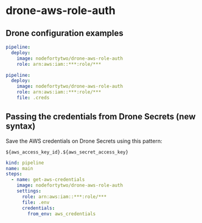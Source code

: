 # drone-aws-role-auth

## Drone configuration examples
```yaml
pipeline:
  deploy:
    image: nodefortytwo/drone-aws-role-auth
    role: arn:aws:iam::***:role/***
```

```yaml
pipeline:
  deploy:
    image: nodefortytwo/drone-aws-role-auth
    role: arn:aws:iam::***:role/***
    file: .creds
```

## Passing the credentials from Drone Secrets (new syntax)

Save the AWS credentials on Drone Secrets using this pattern:

```
${aws_access_key_id}.${aws_secret_access_key}
```

```yaml
kind: pipeline
name: main
steps:
  - name: get-aws-credentials
    image: nodefortytwo/drone-aws-role-auth
    settings:
      role: arn:aws:iam::***:role/***
      file: .env
      credentials:
        from_env: aws_credentials
```
